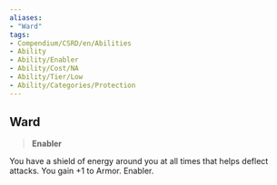 ```yaml
---
aliases:
- "Ward"
tags:
- Compendium/CSRD/en/Abilities
- Ability
- Ability/Enabler
- Ability/Cost/NA
- Ability/Tier/Low
- Ability/Categories/Protection
---
```


  
## Ward  
>**Enabler**
  
You have a shield of energy around you at all times that helps deflect attacks. You gain +1 to Armor. Enabler.